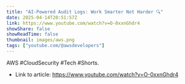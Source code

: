 ```yaml
---
title: "AI-Powered Audit Logs: Work Smarter Not Harder 🔍"
date: 2025-04-14T20:51:57Z
link: https://www.youtube.com/watch?v=O-0xxnGhdr4
showShare: false
showReadTime: false
thumbnail: images/aws.png
tags: ["youtube.com/@awsdevelopers"]
---
```

AWS #CloudSecurity #Tech #Shorts.

- Link to article: https://www.youtube.com/watch?v=O-0xxnGhdr4